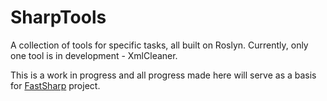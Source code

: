 # SharpTools

A collection of tools for specific tasks, all built on Roslyn. Currently, only one tool is in development - XmlCleaner.

This is a work in progress and all progress made here will serve as a basis for [FastSharp](http://github.com/tpetrina/FastSharp) project.